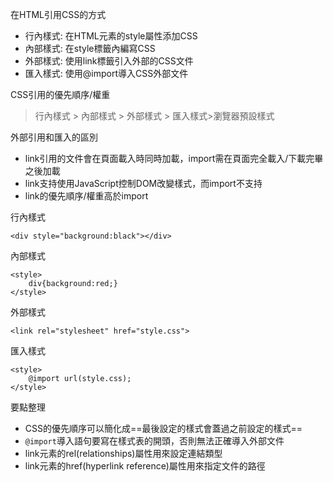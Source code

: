 在HTML引用CSS的方式
- 行內樣式: 在HTML元素的style屬性添加CSS
- 內部樣式: 在style標籤內編寫CSS
- 外部樣式: 使用link標籤引入外部的CSS文件
- 匯入樣式: 使用@import導入CSS外部文件

CSS引用的優先順序/權重
> 行內樣式 > 內部樣式 > 外部樣式 > 匯入樣式>瀏覽器預設樣式

外部引用和匯入的區別
- link引用的文件會在頁面載入時同時加載，import需在頁面完全載入/下載完畢之後加載
- link支持使用JavaScript控制DOM改變樣式，而import不支持
- link的優先順序/權重高於import

行內樣式
```
<div style="background:black"></div>
```

內部樣式
```
<style>
	div{background:red;}
</style>
```

外部樣式
```
<link rel="stylesheet" href="style.css">
```

匯入樣式
```
<style>
	@import url(style.css);
</style>
```

要點整理
- CSS的優先順序可以簡化成==最後設定的樣式會蓋過之前設定的樣式==
- `@import`導入語句要寫在樣式表的開頭，否則無法正確導入外部文件
- link元素的rel(relationships)屬性用來設定連結類型
- link元素的href(hyperlink reference)屬性用來指定文件的路徑